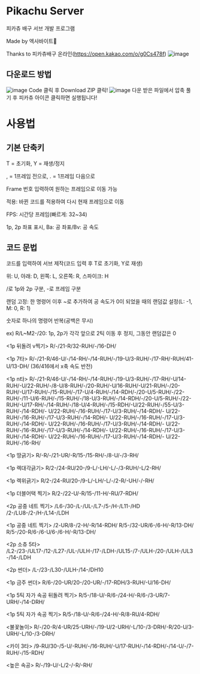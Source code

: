 # Pikachu Server
피카츄 배구 서브 개발 프로그램

Made by 엑사바이트🔌

Thanks to 피카츄배구 온라인(https://open.kakao.com/o/g0Cs478f)
![image](https://github.com/user-attachments/assets/62a82eac-ffcd-4429-b8c9-524a93c90403)

## 다운로드 방법
![image](https://user-images.githubusercontent.com/35063338/213129585-4f86071d-fb27-476b-8142-3f575fe6c932.png)
Code 클릭 후 Download ZIP 클릭!
![image](https://user-images.githubusercontent.com/35063338/213129807-036a8890-bddd-4765-a254-68297774158d.png)
다운 받은 파일에서 압축 풀기 후 피카츄 아이콘 클릭하면 실행됩니다!


# 사용법
## 기본 단축키
T = 초기화, Y = 재생/정지

, = 1프레임 전으로, . = 1프레임 다음으로

Frame 번호 입력하여 원하는 프레임으로 이동 가능

적용: 바뀐 코드를 적용하여 다시 현재 프레임으로 이동

FPS: 시간당 프레임(빠르게: 32~34)

1p, 2p 좌표 표시, Ba: 공 좌표/Bv: 공 속도 

## 코드 문법
코드를 입력하여 서브 제작(코드 입력 후 T로 초기화, Y로 재생)

위: U, 아래: D, 왼쪽: L, 오른쪽: R, 스파이크: H

/로 1p와 2p 구분, -로 프레임 구분

랜덤 고정: 한 명령어 이후 ~로 추가하여 공 속도가 0이 되었을 때의 랜덤값 설정(L: -1, M: 0, R: 1)

숫자로 하나의 명령어 반복(공백은 무시)

ex) R/L~M2-/20: 1p, 2p가 각각 앞으로 2틱 이동 후 정지, 그동안 랜덤값은 0

<1p 뒤돌려 v찍기>
R/-/21-R/32-RUH/-/16-DH/

<1p 7타>
R/-/21-R/46-U/-/14-RH/-/14-RUH/-/19-U/3-RUH/-/17-RH/-RUH/41-U/13-DH/
(36/416에서 x축 속도 반전)

<1p n타>
R/-/21-R/46-U/-/14-RH/-/14-RUH/-/19-U/3-RUH/-/17-RH/-U/14-RUH/-U/22-RUH/-/8-U/8-RUH/-/20-RUH/-U/16-RUH/-U/21-RUH/-/20-RUH/-U/17-RUH/-/15-RUH/-/17-U/4-RUH/-/14-RDH/-/20-U/5-RUH/-/22-RUH/-/11-U/6-RUH/-/15-RUH/-/18-U/3-RUH/-/14-RDH/-/20-U/5-RUH/-/22-RUH/-U/17-RH/-/14-RUH/-/18-U/4-RUH/-/15-RDH/-U/22-RUH/-/55-U/3-RUH/-/14-RDH/-
U/22-RUH/-/16-RUH/-/17-U/3-RUH/-/14-RDH/-
U/22-RUH/-/16-RUH/-/17-U/3-RUH/-/14-RDH/-
U/22-RUH/-/16-RUH/-/17-U/3-RUH/-/14-RDH/-
U/22-RUH/-/16-RUH/-/17-U/3-RUH/-/14-RDH/-
U/22-RUH/-/16-RUH/-/17-U/3-RUH/-/14-RDH/-
U/22-RUH/-/16-RUH/-/17-U/3-RUH/-/14-RDH/-
U/22-RUH/-/16-RUH/-/17-U/3-RUH/-/14-RDH/-
U/22-RUH/-/16-RH/

<1p 땅긁기>
R/-R/-/21-UR/-R/15-/15-RH/-/8-U/-/3-RH/

<1p 렉대각긁기>
R/2-/24-RU/20-/9-L/-LH/-L/-/3-RUH/-L/2-RH/

<1p 렉위긁기>
R/2-/24-RU/20-/9-L/-LH/-L/-/2-R/-UH/-/-RH/

<1p 더블어택 찍기>
R/2-/22-U/-R/15-/11-H/-RU/7-RDH/

<2p 공중 네트 찍기>
/L6-/30-/L-/UL-/L7-/5-/H-/L11-/HD
/2-/LU8-/2-/H-/L14-/LDH

<1p 공중 네트 찍기>
/2-UR/8-/2-H/-R/14-RDH/
R/5-/32-UR/6-/6-H/-R/13-DH/
R/5-/20-R/6-/6-U/6-/6-H/-R/13-DH/

<2p 소츄 5타>
/L2-/23-/UL17-/12-/L27-/UL-/ULH-/17-/LDH-/UL15-/7-/ULH-/20-/ULH-/UL3-/14-/LDH

<2p 썬더>
/L-/23-/L30-/ULH-/14-/DH10

<1p 금주 썬더>
R/6-/20-UR/20-/20-UR/-/17-RDH/3-RUH/-U/16-DH/

<1p 5틱 자가 속공 뒤돌려 찍기>
R/5-/18-U/-R/6-/24-H/-R/6-/3-UR/7-URH/-/14-DRH/

<1p 5틱 자가 속공 찍기>
R/5-/18-U/-R/6-/24-H/-R/8-RU/4-RDH/

<불꽃놀이>
R/-/20-R/4-UR/25-URH/-/19-U/2-URH/-L/10-/3-DRH/-R/20-U/3-URH/-L/10-/3-DRH/

<카이 3타>
/9-RU/30-/5-U/-RUH/-/16-RUH/-U/17-RUH/-/14-RDH/-/14-U/-/7-RUH/-/15-RDH/

<높은 속공>
R/-/19-U/-L/2-/-R/-RH/
